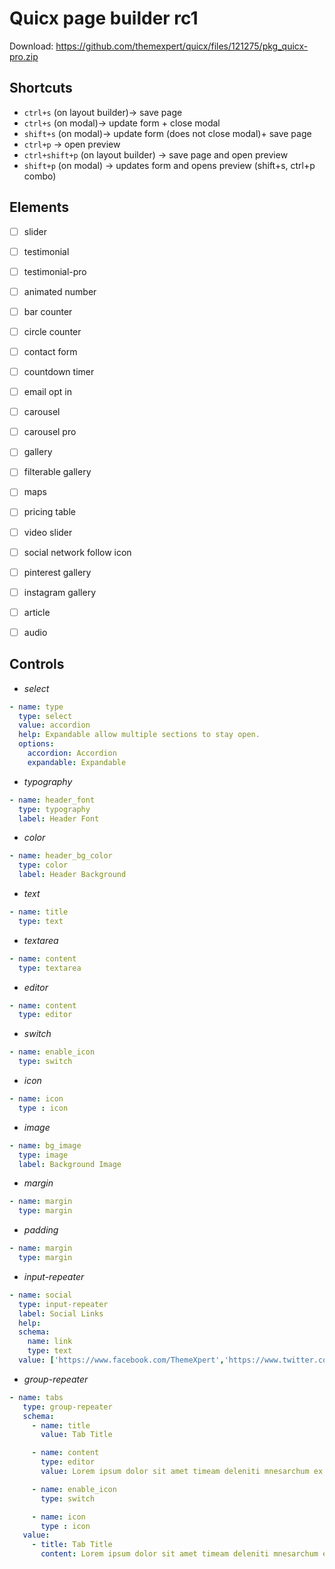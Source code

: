 # Quicx page builder rc1
Download: https://github.com/themexpert/quicx/files/121275/pkg_quicx-pro.zip

## Shortcuts
- `ctrl+s` (on layout builder)-> save page
- `ctrl+s` (on modal)-> update form + close modal
- `shift+s` (on modal)-> update form (does not close modal)+ save page
- `ctrl+p` -> open preview
- `ctrl+shift+p` (on layout builder) -> save page and open preview
- `shift+p` (on modal) -> updates form and opens preview (shift+s, ctrl+p combo)


## Elements
- [ ] slider
- [ ] testimonial
- [ ] testimonial-pro
- [ ] animated number
- [ ] bar counter
- [ ] circle counter
- [ ] contact form
- [ ] countdown timer
- [ ] email opt in
- [ ] carousel
- [ ] carousel pro
- [ ] gallery
- [ ] filterable gallery
- [ ] maps
- [ ] pricing table
- [ ] video slider
- [ ] social network follow icon
- [ ] pinterest gallery
- [ ] instagram gallery
- [ ] article
- [ ] audio


## Controls
- *select*
```yml
- name: type
  type: select
  value: accordion
  help: Expandable allow multiple sections to stay open.
  options:
    accordion: Accordion
    expandable: Expandable
```

- *typography*
```yml
- name: header_font
  type: typography
  label: Header Font
```

- *color*
```yml
- name: header_bg_color
  type: color
  label: Header Background
```

- *text*
```yml
- name: title
  type: text
```

- *textarea*
```yml
- name: content
  type: textarea
```

- *editor*
```yml
- name: content
  type: editor
```

- *switch*
```yml
- name: enable_icon
  type: switch
```

- *icon*
```yml
- name: icon
  type : icon
```

- *image*
```yml
- name: bg_image
  type: image
  label: Background Image
```

- *margin*
```yml
- name: margin
  type: margin
```

- *padding*
```yml
- name: margin
  type: margin
```

- *input-repeater*
```yml
- name: social
  type: input-repeater
  label: Social Links
  help:
  schema:
    name: link
    type: text
  value: ['https://www.facebook.com/ThemeXpert','https://www.twitter.com/themexpert']
```

- *group-repeater*
```yml
- name: tabs
   type: group-repeater
   schema:
     - name: title
       value: Tab Title

     - name: content
       type: editor
       value: Lorem ipsum dolor sit amet timeam deleniti mnesarchum ex sed

     - name: enable_icon
       type: switch

     - name: icon
       type : icon
   value:
     - title: Tab Title
       content: Lorem ipsum dolor sit amet timeam deleniti mnesarchum ex sed
```
